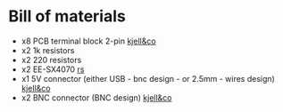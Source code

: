 # Bill of materials

- x8 PCB terminal block 2-pin [kjell&co](https://www.kjell.com/no/produkter/elektro-og-verktoy/elektronikk/montering/luxorparts-skruterminal-5-mm-2-polet-10-pk.-p90760)
- x2 1k resistors
- x2 220 resistors
- x2 EE-SX4070 [rs](https://no.rs-online.com/web/p/slotted-optical-switches/2192527/?cm_mmc=NO-PPC-DS3A-_-google-_-DSA_NO_EN_Displays_Optoelectronics_Feed-_-Optocouplers_Photodetectors_Photointerrupters%7CSlotted_Optical_Switches%7CProducts-_-DYNAMIC+SEARCH+ADS&matchtype=b&dsa-725905720441&gclid=Cj0KCQiAkKnyBRDwARIsALtxe7jfKcNzEY48lOMfPNuscythc75AU_GdNVG3gMnnfWiHSibTef_rMq4aAseeEALw_wcB&gclsrc=aw.ds)
- x1 5V connector (either USB - bnc design -  or 2.5mm - wires design) [kjell&co](https://www.kjell.com/no/produkter/elektro-og-verktoy/stromforsyning/stromadaptrer/dc-kontakter/dc-kontakt-terminalblokk-p39984)
- x2 BNC connector (BNC design) [kjell&co](https://www.kjell.com/no/produkter/elektro-og-verktoy/maleinstrumenter/malekabler-sonder-kontakter/bnc-kontakter/bnc-kabinetthunn-p39719)